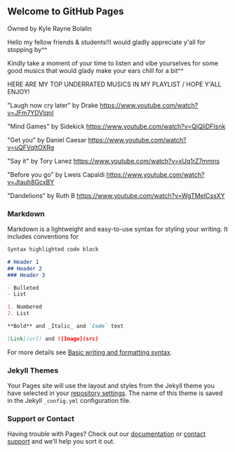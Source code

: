 ## Welcome to GitHub Pages
Owned by Kyle Rayne Bolalin

Hello my fellow friends & students!!I would gladly appreciate y'all for stopping by^^

Kindly take a moment of your time to listen and vibe yourselves for some good musics that would glady make your ears chill for a bit^^

HERE ARE MY TOP UNDERRATED MUSICS IN MY PLAYLIST / HOPE Y'ALL ENJOY!

"Laugh now cry later" by Drake
https://www.youtube.com/watch?v=JFm7YDVlqnI

"Mind Games" by Sidekick
https://www.youtube.com/watch?v=QjQliDFIsnk

"Get you" by Daniel Caesar
https://www.youtube.com/watch?v=uQFVqltOXRg

"Say it" by Tory Lanez
https://www.youtube.com/watch?v=xUq1rZ7mmns

"Before you go" by Lweis Capaldi
https://www.youtube.com/watch?v=Jtauh8GcxBY

"Dandelions" by Ruth B
https://www.youtube.com/watch?v=WgTMeICssXY


### Markdown

Markdown is a lightweight and easy-to-use syntax for styling your writing. It includes conventions for

```markdown
Syntax highlighted code block

# Header 1
## Header 2
### Header 3

- Bulleted
- List

1. Numbered
2. List

**Bold** and _Italic_ and `Code` text

[Link](url) and ![Image](src)
```

For more details see [Basic writing and formatting syntax](https://docs.github.com/en/github/writing-on-github/getting-started-with-writing-and-formatting-on-github/basic-writing-and-formatting-syntax).

### Jekyll Themes

Your Pages site will use the layout and styles from the Jekyll theme you have selected in your [repository settings](https://github.com/NecroZrayne/NecroZrayne.github.io/settings/pages). The name of this theme is saved in the Jekyll `_config.yml` configuration file.

### Support or Contact

Having trouble with Pages? Check out our [documentation](https://docs.github.com/categories/github-pages-basics/) or [contact support](https://support.github.com/contact) and we’ll help you sort it out.
